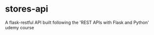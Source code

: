 # stores-api
A flask-restful API built following the 'REST APIs with Flask and Python' udemy course
